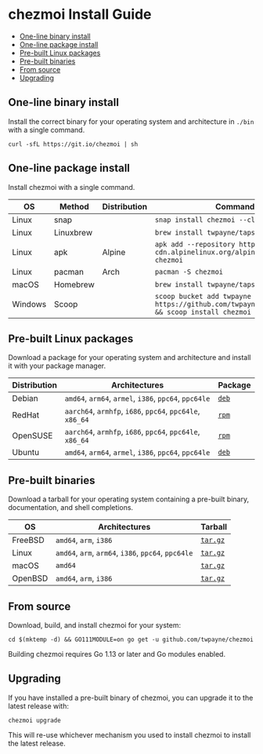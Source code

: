 # chezmoi Install Guide

<!--- toc --->
* [One-line binary install](#one-line-binary-install)
* [One-line package install](#one-line-package-install)
* [Pre-built Linux packages](#pre-built-linux-packages)
* [Pre-built binaries](#pre-built-binaries)
* [From source](#from-source)
* [Upgrading](#upgrading)

## One-line binary install

Install the correct binary for your operating system and architecture in `./bin`
with a single command.

    curl -sfL https://git.io/chezmoi | sh

## One-line package install

Install chezmoi with a single command.

| OS      | Method     | Distribution | Command                                                                                     |
| ------- | ---------- | ------------ | ------------------------------------------------------------------------------------------- |
| Linux   | snap       |              | `snap install chezmoi --classic`                                                            |
| Linux   | Linuxbrew  |              | `brew install twpayne/taps/chezmoi`                                                         |
| Linux   | apk        | Alpine       | `apk add --repository http://dl-cdn.alpinelinux.org/alpine/edge/testing/ chezmoi`           |
| Linux   | pacman     | Arch         | `pacman -S chezmoi`                                                                         |
| macOS   | Homebrew   |              | `brew install twpayne/taps/chezmoi`                                                         |
| Windows | Scoop      |              | `scoop bucket add twpayne https://github.com/twpayne/scoop-bucket && scoop install chezmoi` |

## Pre-built Linux packages

Download a package for your operating system and architecture and install it
with your package manager.

| Distribution | Architectures                                             | Package                                                                   |
| ------------ | --------------------------------------------------------- | ------------------------------------------------------------------------- |
| Debian       | `amd64`, `arm64`, `armel`, `i386`, `ppc64`, `ppc64le`     | [`deb`](https://github.com/twpayne/chezmoi/releases/latest)               |
| RedHat       | `aarch64`, `armhfp`, `i686`, `ppc64`, `ppc64le`, `x86_64` | [`rpm`](https://github.com/twpayne/chezmoi/releases/latest)               |
| OpenSUSE     | `aarch64`, `armhfp`, `i686`, `ppc64`, `ppc64le`, `x86_64` | [`rpm`](https://github.com/twpayne/chezmoi/releases/latest)               |
| Ubuntu       | `amd64`, `arm64`, `armel`, `i386`, `ppc64`, `ppc64le`     | [`deb`](https://github.com/twpayne/chezmoi/releases/latest)               |

## Pre-built binaries

Download a tarball for your operating system containing a pre-built binary,
documentation, and shell completions.

| OS         | Architectures                                       | Tarball                                                        |
| ---------- | --------------------------------------------------- | -------------------------------------------------------------- |
| FreeBSD    | `amd64`, `arm`, `i386`                              | [`tar.gz`](https://github.com/twpayne/chezmoi/releases/latest) |
| Linux      | `amd64`, `arm`, `arm64`, `i386`, `ppc64`, `ppc64le` | [`tar.gz`](https://github.com/twpayne/chezmoi/releases/latest) |
| macOS      | `amd64`                                             | [`tar.gz`](https://github.com/twpayne/chezmoi/releases/latest) |
| OpenBSD    | `amd64`, `arm`, `i386`                              | [`tar.gz`](https://github.com/twpayne/chezmoi/releases/latest) |

## From source

Download, build, and install chezmoi for your system:

    cd $(mktemp -d) && GO111MODULE=on go get -u github.com/twpayne/chezmoi

Building chezmoi requires Go 1.13 or later and Go modules enabled.

## Upgrading

If you have installed a pre-built binary of chezmoi, you can upgrade it to the
latest release with:

    chezmoi upgrade

This will re-use whichever mechanism you used to install chezmoi to install the
latest release.
